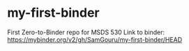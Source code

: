 # my-first-binder
First Zero-to-Binder repo for MSDS 530
Link to binder: https://mybinder.org/v2/gh/SamGouru/my-first-binder/HEAD

